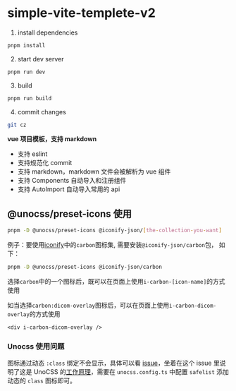 # simple-vite-templete-v2

1. install dependencies

```sh
pnpm install
```

2. start dev server

```sh
pnpm run dev
```

3. build

```sh
pnpm run build
```

4. commit changes

```sh
git cz
```



**vue 项目模板，支持 markdown**

- 支持 eslint
- 支持规范化 commit
- 支持 markdown，markdown 文件会被解析为 vue 组件
- 支持 Components 自动导入和注册组件
- 支持 AutoImport 自动导入常用的 api


## @unocss/preset-icons 使用

```sh
pnpm -D @unocss/preset-icons @iconify-json/[the-collection-you-want]
```

例子：要使用[iconify](https://icon-sets.iconify.design/)中的`carbon`图标集, 需要安装`@iconify-json/carbon`包， 如下：

```sh
pnpm -D @unocss/preset-icons @iconify-json/carbon
```

选择`carbon`中的一个图标后，既可以在页面上使用`i-carbon-[icon-name]`的方式使用

如当选择`carbon:dicom-overlay`图标后，可以在页面上使用`i-carbon-dicom-overlay`的方式使用

```vue
<div i-carbon-dicom-overlay />
```

### Unocss 使用问题

图标通过动态 `:class` 绑定不会显示，具体可以看 [issue](https://github.com/unocss/unocss/issues/1355)，坐着在这个 issue 里说明了这是 UnoCSS 的[工作原理](https://github.com/unocss/unocss#scanning)，需要在 `unocss.config.ts` 中配置 `safelist` 添加动态的 `class` 图标即可。
